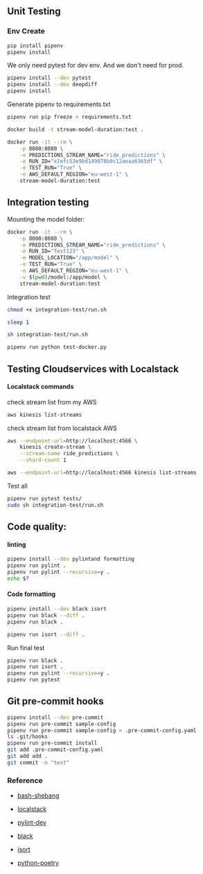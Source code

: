 ## Unit Testing

### Env Create

```bash
pip install pipenv
pipenv install

```

We only need pytest for dev env. And we don't need for prod.

```bash
pipenv install --dev pytest
pipenv install --dev deepdiff
pipenv install

```

Generate pipenv to requirements.txt

```bash
pipenv run pip freeze > requirements.txt
```

```bash
docker build -t stream-model-duration:test .

docker run -it --rm \
    -p 8080:8080 \
    -e PREDICTIONS_STREAM_NAME="ride_predictions" \
    -e RUN_ID="e1efc53e9bd149078b0c12aeaa6365df" \
    -e TEST_RUN="True" \
    -e AWS_DEFAULT_REGION="eu-west-1" \
    stream-model-duration:test
```

## Integration testing

Mounting the model folder:

```bash
docker run -it --rm \
    -p 8080:8080 \
    -e PREDICTIONS_STREAM_NAME="ride_predictions" \
    -e RUN_ID="Test123" \
    -e MODEL_LOCATION="/app/model" \
    -e TEST_RUN="True" \
    -e AWS_DEFAULT_REGION="eu-west-1" \
    -v $(pwd)/model:/app/model \
    stream-model-duration:test
```

Integration test

```bash
chmod +x integration-test/run.sh

sleep 1

sh integration-test/run.sh

pipenv run python test-docker.py

```

## Testing Cloudservices with Localstack

#### Localstack commands

check stream list from my AWS

```bash
aws kinesis list-streams
```

check stream list from localstack  AWS

```bash
aws --endpoint-url=http://localhost:4566 \
    kinesis create-stream \
    --stream-name ride_predictions \
    --shard-count 1

aws --endpoint-url=http://localhost:4566 kinesis list-streams
```

Test all

```bash
pipenv run pytest tests/
sudo sh integration-test/run.sh
```

## Code quality:

#### linting

```bash
pipenv install --dev pylintand formatting
pipenv run pylint .
pipenv run pylint --recursive=y .
echo $?
```

#### Code formatting

```bash
pipenv install --dev black isort
pipenv run black --diff .
pipenv run black .

pipenv run isort --diff .
```


Run final test
```bash
pipenv run black .
pipenv run isort .
pipenv run pylint --recursive=y .
pipenv run pytest

```


## Git pre-commit hooks
```bash
pipenv install --dev pre-commit
pipenv run pre-commit sample-config
pipenv run pre-commit sample-config > .pre-commit-config.yaml
ls .git/hooks
pipenv run pre-commit install
git add .pre-commit-config.yaml
git add add .
git commit -m "test"
```

### Reference

- [bash-shebang](https://linuxize.com/post/bash-shebang/)

- [localstack](https://github.com/localstack/localstack)

- [pylint-dev](https://github.com/pylint-dev/pylint)

- [black](https://github.com/psf/black)

- [isort](https://pycqa.github.io/isort/)

- [python-poetry](https://python-poetry.org/blog/announcing-poetry-1.2.0/)
